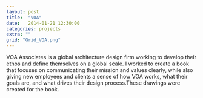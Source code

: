```yaml
---
layout: post
title:  "VOA"
date:   2014-01-21 12:30:00
categories: projects
extra: ""
grid: "Grid_VOA.png"
---
```


VOA Associates is a global architecture design firm working to develop their ethos and define themselves on a global scale. I worked to create a book that focuses on communicating their mission and values clearly, while also giving new employees and clients a sense of how VOA works, what their goals are, and what drives their design process.These drawings were created for the book.